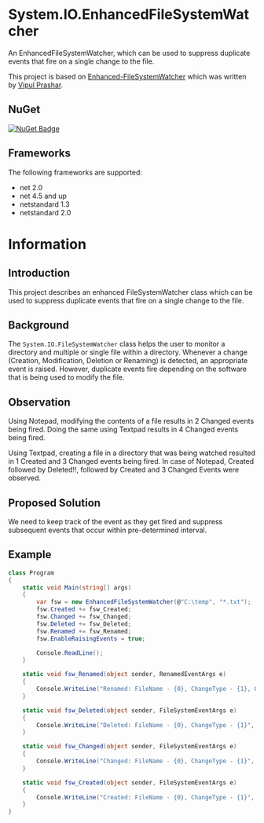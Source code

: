 # System.IO.EnhancedFileSystemWatcher
An EnhancedFileSystemWatcher, which can be used to suppress duplicate events that fire on a single change to the file.

This project is based on [Enhanced-FileSystemWatcher](https://www.codeproject.com/Articles/102493/Enhanced-FileSystemWatcher) which was written by [Vipul Prashar](https://www.codeproject.com/script/Membership/View.aspx?mid=1561441).

## NuGet
[![NuGet Badge](https://buildstats.info/nuget/System.IO.EnhancedFileSystemWatcher)](https://www.nuget.org/packages/System.IO.EnhancedFileSystemWatcher) 

## Frameworks
The following frameworks are supported:
- net 2.0
- net 4.5 and up
- netstandard 1.3
- netstandard 2.0

# Information

## Introduction
This project describes an enhanced FileSystemWatcher class which can be used to suppress duplicate events that fire on a single change to the file.

## Background
The `System.IO.FileSystemWatcher` class helps the user to monitor a directory and multiple or single file within a directory. Whenever a change (Creation, Modification, Deletion or Renaming) is detected, an appropriate event is raised. However, duplicate events fire depending on the software that is being used to modify the file.


## Observation
Using Notepad, modifying the contents of a file results in 2 Changed events being fired. Doing the same using Textpad results in 4 Changed events being fired.

Using Textpad, creating a file in a directory that was being watched resulted in 1 Created and 3 Changed events being fired. In case of Notepad, Created followed by Deleted!!, followed by Created and 3 Changed Events were observed.

## Proposed Solution
We need to keep track of the event as they get fired and suppress subsequent events that occur within pre-determined interval.

## Example
``` c#
class Program
{
    static void Main(string[] args)
    {
        var fsw = new EnhancedFileSystemWatcher(@"C:\temp", "*.txt");
        fsw.Created += fsw_Created;
        fsw.Changed += fsw_Changed;
        fsw.Deleted += fsw_Deleted;
        fsw.Renamed += fsw_Renamed;
        fsw.EnableRaisingEvents = true;

        Console.ReadLine();
    }

    static void fsw_Renamed(object sender, RenamedEventArgs e)
    {
        Console.WriteLine("Renamed: FileName - {0}, ChangeType - {1}, Old FileName - {2}", e.Name, e.ChangeType, e.OldName);
    }

    static void fsw_Deleted(object sender, FileSystemEventArgs e)
    {
        Console.WriteLine("Deleted: FileName - {0}, ChangeType - {1}", e.Name, e.ChangeType);
    }

    static void fsw_Changed(object sender, FileSystemEventArgs e)
    {
        Console.WriteLine("Changed: FileName - {0}, ChangeType - {1}", e.Name, e.ChangeType);
    }

    static void fsw_Created(object sender, FileSystemEventArgs e)
    {
        Console.WriteLine("Created: FileName - {0}, ChangeType - {1}", e.Name, e.ChangeType);
    }
}
```
